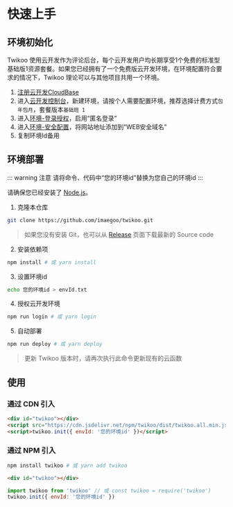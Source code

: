 # 快速上手

## 环境初始化

Twikoo 使用云开发作为评论后台，每个云开发用户均长期享受1个免费的标准型基础版1资源套餐。如果您已经拥有了一个免费版云开发环境，在环境配置符合要求的情况下，Twikoo 理论可以与其他项目共用一个环境。

1. [注册云开发CloudBase](https://curl.qcloud.com/KnnJtUom)
2. 进入[云开发控制台](https://console.cloud.tencent.com/tcb/)，新建环境，请按个人需要配置环境，推荐选择计费方式`包年包月`，套餐版本`基础班 1`
3. 进入[环境-登录授权](https://console.cloud.tencent.com/tcb/env/login)，启用“匿名登录”
4. 进入[环境-安全配置](https://console.cloud.tencent.com/tcb/env/safety)，将网站地址添加到“WEB安全域名”
5. 复制环境Id备用

## 环境部署

::: warning 注意
请将命令、代码中“您的环境id”替换为您自己的环境id
:::

请确保您已经安装了 [Node.js](https://nodejs.org/en/download/)。

1. 克隆本仓库
``` sh
git clone https://github.com/imaegoo/twikoo.git
```
> 如果您没有安装 Git，也可以从 [Release](https://github.com/imaegoo/twikoo/releases) 页面下载最新的 Source code
2. 安装依赖项
``` sh
npm install # 或 yarn install
```
3. 设置环境id
``` sh
echo 您的环境id > envId.txt
```
4. 授权云开发环境
``` sh
npm run login # 或 yarn login
```
5. 自动部署
``` sh
npm run deploy # 或 yarn deploy
```
> 更新 Twikoo 版本时，请再次执行此命令更新现有的云函数

## 使用

### 通过 CDN 引入

``` html
<div id="twikoo"></div>
<script src="https://cdn.jsdelivr.net/npm/twikoo/dist/twikoo.all.min.js"></script>
<script>twikoo.init({ envId: '您的环境id' })</script>
```

### 通过 NPM 引入

``` sh
npm install twikoo # 或 yarn add twikoo
```

``` html
<div id="twikoo"></div>
```

``` js
import twikoo from 'twikoo' // 或 const twikoo = require('twikoo')
twikoo.init({ envId: '您的环境id' })
```
